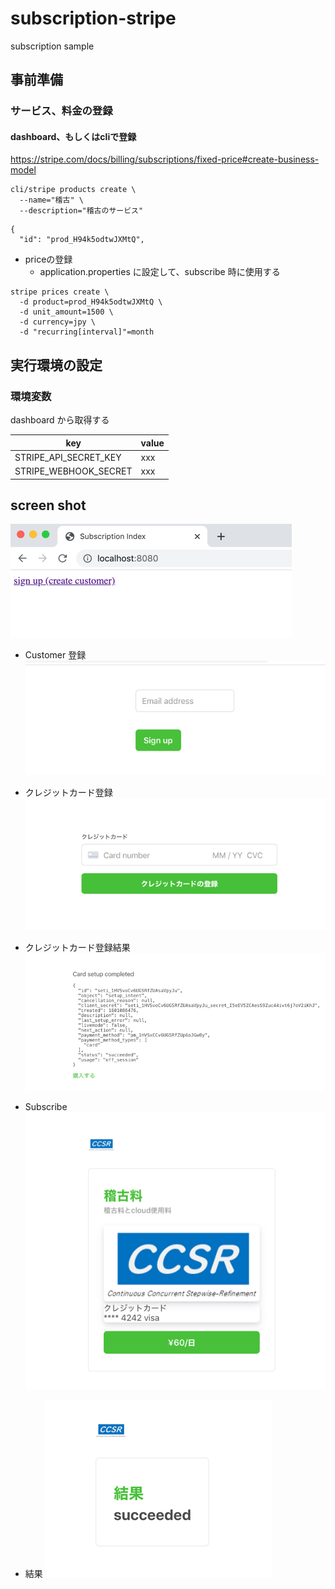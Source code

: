 # subscription-stripe
subscription sample

## 事前準備
### サービス、料金の登録

#### dashboard、もしくはcliで登録

https://stripe.com/docs/billing/subscriptions/fixed-price#create-business-model

```
cli/stripe products create \
  --name="稽古" \
  --description="稽古のサービス"

```

```
{
  "id": "prod_H94k5odtwJXMtQ",
```

- priceの登録 
  - application.properties に設定して、subscribe 時に使用する
```
stripe prices create \
  -d product=prod_H94k5odtwJXMtQ \
  -d unit_amount=1500 \
  -d currency=jpy \
  -d "recurring[interval]"=month
```

## 実行環境の設定

### 環境変数
dashboard から取得する

|  key  |  value  |
| ---- | ---- |
|  STRIPE_API_SECRET_KEY  |  xxx  |
|  STRIPE_WEBHOOK_SECRET  |  xxx  |

## screen shot
![index](/doc/images/1_Index.png)

- Customer 登録
![customer](/doc/images/2_register_customer.png)

- クレジットカード登録
![Save a card](/doc/images/3_Saving_a_Card.png)

- クレジットカード登録結果
![complete](/doc/images/4_Saving_a_Card_Complete.png)

- Subscribe
![Subscibe](/doc/images/5_Subscription.png)

- 結果
![Result](/doc/images/6_Result.png)


